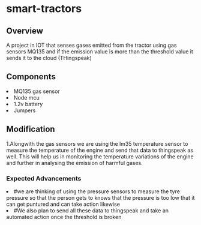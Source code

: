 <h1>smart-tractors</h1>
<h2>Overview</h2>
<p>A project in IOT that senses gases emitted from the tractor using gas sensors MQ135 and if the emission value is more than the threshold  value it sends it to the cloud (THingspeak)<p>
<h2>Components</h2>
<li>MQ135 gas sensor</li>
<li>Node mcu</li>
<li>1.2v battery</li>
<li>Jumpers</li>
<h2>Modification</h2>
<p>1.Alongwith the gas sensors we are using the lm35 temperature sensor
     to measure the temperature of the engine and send that data to thingspeak
     as well.
     This will help us in monitoring the temperature variations of the engine
     and further in analysing the emission of harmful gases.
     </p>
<h3>Expected Advancements</h3>
<li>#we are thinking of using the pressure sensors to measure the tyre pressure so that 
      the person gets to knows that the pressure is too low that it can get puntured and can
      take action likewise</li>
<li>#We also plan to send all these data to thingspeak and take an automated action once the threshold is broken</li>

